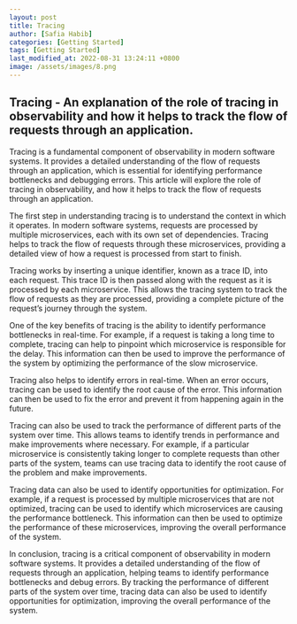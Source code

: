 ```yaml
---
layout: post
title: Tracing
author: [Safia Habib]
categories: [Getting Started]
tags: [Getting Started]
last_modified_at: 2022-08-31 13:24:11 +0800
image: /assets/images/8.png
---
```

## Tracing - An explanation of the role of tracing in observability and how it helps to track the flow of requests through an application. ##

Tracing is a fundamental component of observability in modern software systems. It provides a detailed understanding of the flow of requests through an application, which is essential for identifying performance bottlenecks and debugging errors. This article will explore the role of tracing in observability, and how it helps to track the flow of requests through an application.

The first step in understanding tracing is to understand the context in which it operates. In modern software systems, requests are processed by multiple microservices, each with its own set of dependencies. Tracing helps to track the flow of requests through these microservices, providing a detailed view of how a request is processed from start to finish.

Tracing works by inserting a unique identifier, known as a trace ID, into each request. This trace ID is then passed along with the request as it is processed by each microservice. This allows the tracing system to track the flow of requests as they are processed, providing a complete picture of the request’s journey through the system.

One of the key benefits of tracing is the ability to identify performance bottlenecks in real-time. For example, if a request is taking a long time to complete, tracing can help to pinpoint which microservice is responsible for the delay. This information can then be used to improve the performance of the system by optimizing the performance of the slow microservice.

Tracing also helps to identify errors in real-time. When an error occurs, tracing can be used to identify the root cause of the error. This information can then be used to fix the error and prevent it from happening again in the future.

Tracing can also be used to track the performance of different parts of the system over time. This allows teams to identify trends in performance and make improvements where necessary. For example, if a particular microservice is consistently taking longer to complete requests than other parts of the system, teams can use tracing data to identify the root cause of the problem and make improvements.

Tracing data can also be used to identify opportunities for optimization. For example, if a request is processed by multiple microservices that are not optimized, tracing can be used to identify which microservices are causing the performance bottleneck. This information can then be used to optimize the performance of these microservices, improving the overall performance of the system.

In conclusion, tracing is a critical component of observability in modern software systems. It provides a detailed understanding of the flow of requests through an application, helping teams to identify performance bottlenecks and debug errors. By tracking the performance of different parts of the system over time, tracing data can also be used to identify opportunities for optimization, improving the overall performance of the system.


